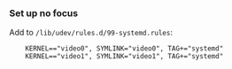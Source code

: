 ### Set up no focus

Add to `/lib/udev/rules.d/99-systemd.rules`:

        KERNEL=="video0", SYMLINK="video0", TAG+="systemd"
        KERNEL=="video1", SYMLINK="video1", TAG+="systemd"
